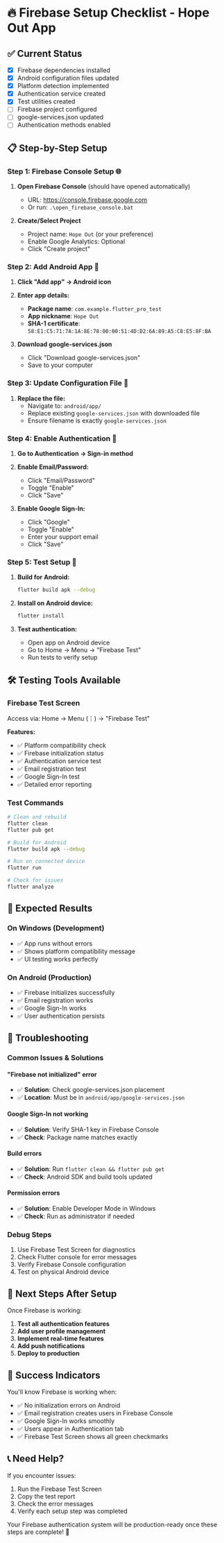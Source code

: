 # 🔥 Firebase Setup Checklist - Hope Out App

## ✅ **Current Status**
- [x] Firebase dependencies installed
- [x] Android configuration files updated
- [x] Platform detection implemented
- [x] Authentication service created
- [x] Test utilities created
- [ ] Firebase project configured
- [ ] google-services.json updated
- [ ] Authentication methods enabled

## 📋 **Step-by-Step Setup**

### **Step 1: Firebase Console Setup** 🌐

1. **Open Firebase Console** (should have opened automatically)
   - URL: https://console.firebase.google.com
   - Or run: `.\open_firebase_console.bat`

2. **Create/Select Project**
   - Project name: `Hope Out` (or your preference)
   - Enable Google Analytics: Optional
   - Click "Create project"

### **Step 2: Add Android App** 📱

1. **Click "Add app" → Android icon**
2. **Enter app details:**
   - **Package name**: `com.example.flutter_pro_test`
   - **App nickname**: `Hope Out`
   - **SHA-1 certificate**: `58:E1:C5:71:7A:1A:8E:78:00:00:51:4D:D2:6A:89:A5:C8:E5:8F:BA`

3. **Download google-services.json**
   - Click "Download google-services.json"
   - Save to your computer

### **Step 3: Update Configuration File** 📄

1. **Replace the file:**
   - Navigate to: `android/app/`
   - Replace existing `google-services.json` with downloaded file
   - Ensure filename is exactly `google-services.json`

### **Step 4: Enable Authentication** 🔐

1. **Go to Authentication → Sign-in method**

2. **Enable Email/Password:**
   - Click "Email/Password"
   - Toggle "Enable"
   - Click "Save"

3. **Enable Google Sign-In:**
   - Click "Google"
   - Toggle "Enable"
   - Enter your support email
   - Click "Save"

### **Step 5: Test Setup** 🧪

1. **Build for Android:**
   ```bash
   flutter build apk --debug
   ```

2. **Install on Android device:**
   ```bash
   flutter install
   ```

3. **Test authentication:**
   - Open app on Android device
   - Go to Home → Menu → "Firebase Test"
   - Run tests to verify setup

## 🛠️ **Testing Tools Available**

### **Firebase Test Screen**
Access via: Home → Menu (⋮) → "Firebase Test"

**Features:**
- ✅ Platform compatibility check
- ✅ Firebase initialization status
- ✅ Authentication service test
- ✅ Email registration test
- ✅ Google Sign-In test
- ✅ Detailed error reporting

### **Test Commands**
```bash
# Clean and rebuild
flutter clean
flutter pub get

# Build for Android
flutter build apk --debug

# Run on connected device
flutter run

# Check for issues
flutter analyze
```

## 🎯 **Expected Results**

### **On Windows (Development)**
- ✅ App runs without errors
- ✅ Shows platform compatibility message
- ✅ UI testing works perfectly

### **On Android (Production)**
- ✅ Firebase initializes successfully
- ✅ Email registration works
- ✅ Google Sign-In works
- ✅ User authentication persists

## 🚨 **Troubleshooting**

### **Common Issues & Solutions**

#### **"Firebase not initialized" error**
- ✅ **Solution**: Check google-services.json placement
- ✅ **Location**: Must be in `android/app/google-services.json`

#### **Google Sign-In not working**
- ✅ **Solution**: Verify SHA-1 key in Firebase Console
- ✅ **Check**: Package name matches exactly

#### **Build errors**
- ✅ **Solution**: Run `flutter clean && flutter pub get`
- ✅ **Check**: Android SDK and build tools updated

#### **Permission errors**
- ✅ **Solution**: Enable Developer Mode in Windows
- ✅ **Check**: Run as administrator if needed

### **Debug Steps**
1. Use Firebase Test Screen for diagnostics
2. Check Flutter console for error messages
3. Verify Firebase Console configuration
4. Test on physical Android device

## 📱 **Next Steps After Setup**

Once Firebase is working:

1. **Test all authentication features**
2. **Add user profile management**
3. **Implement real-time features**
4. **Add push notifications**
5. **Deploy to production**

## 🎉 **Success Indicators**

You'll know Firebase is working when:
- ✅ No initialization errors on Android
- ✅ Email registration creates users in Firebase Console
- ✅ Google Sign-In works smoothly
- ✅ Users appear in Authentication tab
- ✅ Firebase Test Screen shows all green checkmarks

## 📞 **Need Help?**

If you encounter issues:
1. Run the Firebase Test Screen
2. Copy the test report
3. Check the error messages
4. Verify each setup step was completed

Your Firebase authentication system will be production-ready once these steps are complete! 🚀
